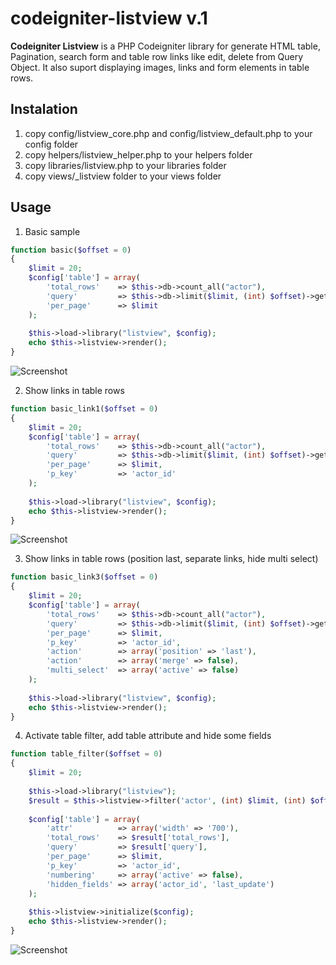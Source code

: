 codeigniter-listview v.1
========================

**Codeigniter Listview** is a PHP Codeigniter library for generate HTML table, Pagination, search form and table row links like edit, delete from Query Object.
It also suport displaying images, links and form elements in table rows.

Instalation
---

1. copy config/listview_core.php and config/listview_default.php to your config folder
2. copy helpers/listview_helper.php to your helpers folder
3. copy libraries/listview.php to your libraries folder
4. copy views/_listview folder to your views folder

Usage
---
1. Basic sample
```php
function basic($offset = 0) 
{	
	$limit = 20;
	$config['table'] = array(
		'total_rows' 	=> $this->db->count_all("actor"),
		'query' 		=> $this->db->limit($limit, (int) $offset)->get("actor"),
		'per_page'		=> $limit			
	);
	
	$this->load->library("listview", $config);
	echo $this->listview->render();
}
```
![Screenshot](https://raw.github.com/edomaru/codeigniter-listview/master/images/basic-screenshoot.jpg)

2. Show links in table rows
```php
function basic_link1($offset = 0) 
{	
	$limit = 20;
	$config['table'] = array(
		'total_rows' 	=> $this->db->count_all("actor"),
		'query' 		=> $this->db->limit($limit, (int) $offset)->get("actor"),
		'per_page'		=> $limit,
		'p_key'			=> 'actor_id'
	);
	
	$this->load->library("listview", $config);
	echo $this->listview->render();
}
```
![Screenshot](https://raw.github.com/edomaru/codeigniter-listview/master/images/table%20with%20link.jpg)


3. Show links in table rows (position last, separate links, hide multi select)
```php
function basic_link3($offset = 0) 
{	
	$limit = 20;
	$config['table'] = array(
		'total_rows' 	=> $this->db->count_all("actor"),
		'query' 		=> $this->db->limit($limit, (int) $offset)->get("actor"),
		'per_page'		=> $limit,
		'p_key'			=> 'actor_id',
		'action'		=> array('position' => 'last'),
		'action'		=> array('merge' => false),
		'multi_select'	=> array('active' => false)
	);
	
	$this->load->library("listview", $config);
	echo $this->listview->render();
}
```
4. Activate table filter, add table attribute and hide some fields
```php
function table_filter($offset = 0) 
{
	$limit = 20;
	
	$this->load->library("listview");
	$result = $this->listview->filter('actor', (int) $limit, (int) $offset);
	
	$config['table'] = array(
		'attr'			=> array('width' => '700'),
		'total_rows' 	=> $result['total_rows'],
		'query' 		=> $result['query'],
		'per_page'		=> $limit,
		'p_key'			=> 'actor_id',
		'numbering'		=> array('active' => false),
		'hidden_fields'	=> array('actor_id', 'last_update')
	);
	
	$this->listview->initialize($config);		
	echo $this->listview->render();
}
```
![Screenshot](https://raw.github.com/edomaru/codeigniter-listview/master/images/table%20with%20active%20filter.png)